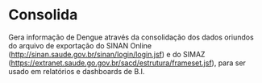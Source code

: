 # Consolida

Gera informação de Dengue através da consolidação dos dados oriundos do arquivo de exportação do SINAN Online (http://sinan.saude.gov.br/sinan/login/login.jsf) e do SIMAZ (https://extranet.saude.go.gov.br/sacd/estrutura/frameset.jsf), para ser usado em relatórios e dashboards de B.I.

